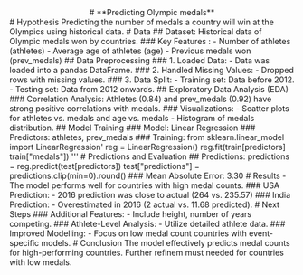 
<center># **Predicting Olympic medals**</center>
# Hypothesis
Predicting the number of medals a country will win at the Olympics using historical data.
# Data
## Dataset: Historical data of Olympic medals won by countries.
### Key Features :
- Number of athletes (athletes)
- Average age of athletes (age)
- Previous medals won (prev_medals)
## Data Preprocessing
### 1. Loaded Data: 
- Data was loaded into a pandas DataFrame.
### 2. Handled Missing Values: 
- Dropped rows with missing values.
### 3. Data Split:
- Training set: Data before 2012.
- Testing set: Data from 2012 onwards.
## Exploratory Data Analysis (EDA)
### Correlation Analysis: 
Athletes (0.84) and prev_medals (0.92) have strong positive correlations with medals.
### Visualizations:
- Scatter plots for athletes vs. medals and age vs. medals
- Histogram of medals distribution.
## Model Training
### Model: 
Linear Regression
### Predictors: 
athletes, prev_medals
### Training:
    from sklearn.linear_model import LinearRegression'
    reg = LinearRegression()
    reg.fit(train[predictors]
    train["medals"]) '''
# Predictions and Evaluation
## Predictions:
    predictions = reg.predict(test[predictors])
    test["predictions"] = predictions.clip(min=0).round()
### Mean Absolute Error: 3.30
# Results
- The model performs well for countries with high medal counts.
### USA Prediction: 
- 2016 prediction was close to actual (264 vs. 235.57)
### India Prediction: 
- Overestimated in 2016 (2 actual vs. 11.68 predicted).
# Next Steps
### Additional Features: 
- Include height, number of years competing.
### Athlete-Level Analysis: 
- Utilize detailed athlete data.
### Improved Modelling: 
- Focus on low medal count countries with event-specific models.
# Conclusion
The model effectively predicts medal counts for high-performing countries. Further refinem must needed for countries with low medals. 
